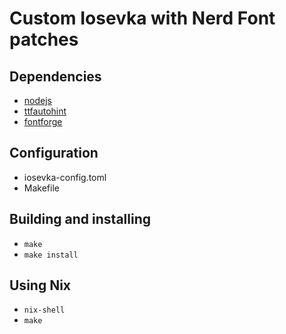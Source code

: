 # Custom Iosevka with Nerd Font patches

## Dependencies

- [nodejs](https://nodejs.org/en/)
- [ttfautohint](https://www.freetype.org/ttfautohint/)
- [fontforge](https://fontforge.org/en-US/)

## Configuration

- iosevka-config.toml
- Makefile

## Building and installing

- `make`
- `make install`

## Using Nix

- `nix-shell`
- `make`
